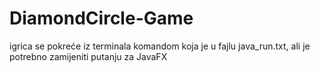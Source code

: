 # DiamondCircle-Game
igrica se pokreće iz terminala komandom koja je u fajlu java_run.txt, ali je potrebno zamijeniti putanju za JavaFX
